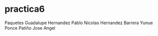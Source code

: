 # practica6
Paquetes
Guadalupe Hernandez Pablo Nicolas
Hernandez Barrera Yunue
Ponce Patiño Jose Angel
